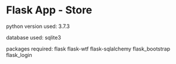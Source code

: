 # Flask App - Store

python version used: 3.7.3

database used: sqlite3

packages required:
flask
flask-wtf
flask-sqlalchemy
flask_bootstrap
flask_login

